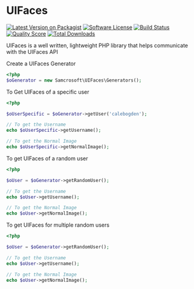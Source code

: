 UIFaces
=======

[![Latest Version on Packagist](https://img.shields.io/packagist/v/samcrosoft/uifaces.svg?style=flat-square)](https://packagist.org/packages/samcrosoft/uifaces)
[![Software License](https://img.shields.io/badge/license-MIT-brightgreen.svg?style=flat-square)](LICENSE.md)
[![Build Status](https://travis-ci.org/samcrosoft/UIFaces.svg?branch=master)](https://travis-ci.org/samcrosoft/UIFaces)
[![Quality Score](https://img.shields.io/scrutinizer/g/samcrosoft/uifaces.svg?style=flat-square)](https://scrutinizer-ci.com/g/samcrosoft/uifaces)
[![Total Downloads](https://img.shields.io/packagist/dt/samcrosoft/uifaces.svg?style=flat-square)](https://packagist.org/packages/samcrosoft/uifaces)

UIFaces is a well written, lightweight PHP library that helps communicate with the UIFaces API

Create a UIFaces Generator

```php
<?php
$oGenerator = new Samcrosoft\UIFaces\Generators();

```

To Get UIFaces of a specific user

```php
<?php

$oUserSpecific = $oGenerator->getUser('calebogden');

// To get the Username
echo $oUserSpecific->getUsername();

// To get the Normal Image
echo $oUserSpecific->getNormalImage();
```

To get UIFaces of a random user
```php
<?php

$oUser = $oGenerator->getRandomUser();

// To get the Username
echo $oUser->getUsername();

// To get the Normal Image
echo $oUser->getNormalImage();
```


To get UIFaces for multiple random users
```php
<?php

$oUser = $oGenerator->getRandomUser();

// To get the Username
echo $oUser->getUsername();

// To get the Normal Image
echo $oUser->getNormalImage();
```